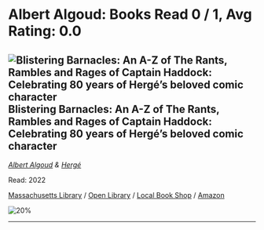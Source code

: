# Albert Algoud:  Books Read 0 / 1, Avg Rating: 0.0 

## ![Blistering Barnacles: An A-Z of The Rants, Rambles and Rages of Captain Haddock: Celebrating 80 years of Hergé’s beloved comic character](http://books.google.com/books/content?id=uLNyzgEACAAJ&printsec=frontcover&img=1&zoom=5&source=gbs_api) Blistering Barnacles: An A-Z of The Rants, Rambles and Rages of Captain Haddock: Celebrating 80 years of Hergé’s beloved comic character
*[Albert Algoud](../authors/AlbertAlgoud) & [Hergé](../authors/Hergé)*

Read: 2022

[Massachusetts Library](https://library.minlib.net/search/i=9780008497354) / [Open Library](https://openlibrary.org/isbn/9780008497354) / [Local Book Shop](https://bookshop.org/book/9780008497354) / [Amazon](https://amazon.com/dp/0008497354)

![20%](https://geps.dev/progress/20) 



---
